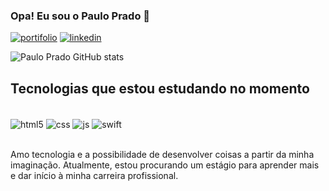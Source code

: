 ### Opa! Eu sou o Paulo Prado 🤙

[![portifolio](https://img.shields.io/badge/website-000000?style=for-the-badge&logo=About.me&logoColor=white)](https://paulo-prado42.github.io/PaginaSobreMim/)
[![linkedin](https://img.shields.io/badge/LinkedIn-0077B5?style=for-the-badge&logo=linkedin&logoColor=white)](https://www.linkedin.com/in/paulo-prado-643462277/)

![Paulo Prado GitHub stats](https://github-readme-stats-nine-nu-66.vercel.app/api?username=Paulo-Prado42&show_icons=true&theme=cobalt)

## Tecnologias que estou estudando no momento 

<div style="display: inline_block"><br>
<img align="center" alt="html5" src="https://img.shields.io/badge/HTML5-E34F26?style=for-the-badge&logo=html5&logoColor=white">
<img align="center" alt="css" src="https://img.shields.io/badge/CSS-239120?&style=for-the-badge&logo=css3&logoColor=white">
<img align="center" alt="js" src="https://img.shields.io/badge/JavaScript-F7DF1E?style=for-the-badge&logo=javascript&logoColor=black">
<img align="center" alt="swift" src="https://img.shields.io/badge/Swift-FA7343?style=for-the-badge&logo=swift&logoColor=white">
</div><br>

Amo tecnologia e a possibilidade de desenvolver coisas a partir da minha imaginação. Atualmente, estou procurando um estágio para aprender mais e dar início à minha carreira profissional.
